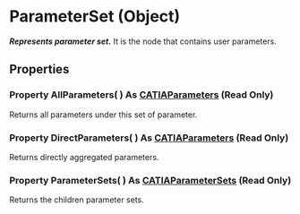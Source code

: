 # ParameterSet (Object)

**_Represents parameter set._**
It is the node that contains user parameters.

## Properties

### Property **AllParameters**( ) As [CATIAParameters](../KnowledgeInterfaces/interface_Parameters_22342.md) (Read Only)

Returns all parameters under this set of parameter.  
### Property **DirectParameters**( ) As [CATIAParameters](../KnowledgeInterfaces/interface_Parameters_22342.md) (Read Only)

Returns directly aggregated parameters.  
### Property **ParameterSets**( ) As [CATIAParameterSets](../KnowledgeInterfaces/interface_ParameterSets_36730.md) (Read Only)

Returns the children parameter sets.